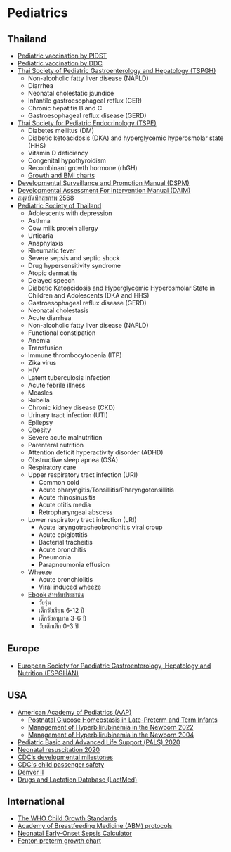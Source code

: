 # Pediatrics

## Thailand
* [Pediatric vaccination by PIDST](https://www.pidst.or.th/C25.html)
* [Pediatric vaccination by DDC](https://shorturl-ddc.moph.go.th/PluqO)
* [Thai Society of Pediatric Gastroenterology and Hepatology (TSPGH)](https://pthaigastro.org/Guideline.aspx)
    * Non-alcoholic fatty liver disease (NAFLD)
    * Diarrhea
    * Neonatal cholestatic jaundice
    * Infantile gastroesophageal reflux (GER)
    * Chronic hepatitis B and C
    * Gastroesophageal reflux disease (GERD)
* [Thai Society for Pediatric Endocrinology (TSPE)](https://thaipedendo.org/management-guidelines/)
    * Diabetes mellitus (DM)
    * Diabetic ketoacidosis (DKA) and hyperglycemic hyperosmolar state (HHS)
    * Vitamin D deficiency
    * Congenital hypothyroidism
    * Recombinant growth hormone (rhGH)
    * [Growth and BMI charts](https://thaipedendo.org/growth-and-bmi-charts/)
* [Developmental Surveillance and Promotion Manual (DSPM)](https://multimedia.anamai.moph.go.th/ebooks/dspm/)
* [Developmental Assessment For Intervention Manual (DAIM)](https://multimedia.anamai.moph.go.th/ebooks/daim/)
* [สมุดบันทึกสุขภาพ 2568](https://multimedia.anamai.moph.go.th/ebooks/maternal-and-child-health-handbook-2568/)
* [Pediatric Society of Thailand](https://www.thaipediatrics.org/?p=700)
    * Adolescents with depression
    * Asthma
    * Cow milk protein allergy
    * Urticaria
    * Anaphylaxis
    * Rheumatic fever
    * Severe sepsis and septic shock
    * Drug hypersensitivity syndrome
    * Atopic dermatitis
    * Delayed speech
    * Diabetic Ketoacidosis and Hyperglycemic Hyperosmolar State in Children and Adolescents (DKA and HHS)
    * Gastroesophageal reflux disease (GERD)
    * Neonatal cholestasis
    * Acute diarrhea
    * Non-alcoholic fatty liver disease (NAFLD)
    * Functional constipation
    * Anemia
    * Transfusion
    * Immune thrombocytopenia (ITP)
    * Zika virus
    * HIV
    * Latent tuberculosis infection
    * Acute febrile illness
    * Measles
    * Rubella
    * Chronic kidney disease (CKD)
    * Urinary tract infection (UTI)
    * Epilepsy
    * Obesity
    * Severe acute malnutrition
    * Parenteral nutrition
    * Attention deficit hyperactivity disorder (ADHD)
    * Obstructive sleep apnea (OSA)
    * Respiratory care
    * Upper respiratory tract infection (URI)
        * Common cold
        * Acute pharyngitis/Tonsillitis/Pharyngotonsillitis
        * Acute rhinosinusitis
        * Acute otitis media
        * Retropharyngeal abscess
    * Lower respiratory tract infection (LRI)
        * Acute laryngotracheobronchitis viral croup
        * Acute epiglottitis
        * Bacterial tracheitis
        * Acute bronchitis
        * Pneumonia
        * Parapneumonia effusion
    * Wheeze
        * Acute bronchiolitis
        * Viral induced wheeze
    * [Ebook สำหรับประชาชน](https://www.thaipediatrics.org/?cat=30)
        * วัยรุ่น
        * เด็กวัยเรียน 6-12 ปี
        * เด็กวัยอนุบาล 3-6 ปี
        * วัยเด็กเล็ก 0-3 ปี

## Europe
* [European Society for Paediatric Gastroenterology, Hepatology and Nutrition (ESPGHAN)](https://espghan.info/published-guidelines/)

## USA
* [American Academy of Pediatrics (AAP)](https://publications.aap.org/collection/523/Clinical-Practice-Guidelines)
    * [Postnatal Glucose Homeostasis in Late-Preterm and Term Infants](https://publications.aap.org/pediatrics/article/127/3/e20103851/65026/Postnatal-Glucose-Homeostasis-in-Late-Preterm-and)
    * [Management of Hyperbilirubinemia in the Newborn 2022](https://publications.aap.org/pediatrics/article/150/3/e2022058859/188726/Clinical-Practice-Guideline-Revision-Management-of)
    * [Management of Hyperbilirubinemia in the Newborn 2004](https://publications.aap.org/pediatrics/article/114/1/297/64771/Management-of-Hyperbilirubinemia-in-the-Newborn)
* [Pediatric Basic and Advanced Life Support (PALS) 2020](https://www.ahajournals.org/doi/10.1161/CIR.0000000000000901)
* [Neonatal resuscitation 2020](https://www.ahajournals.org/doi/10.1161/CIR.0000000000000902)
* [CDC’s developmental milestones](https://www.cdc.gov/ncbddd/actearly/milestones/index.html)
* [CDC's child passenger safety](https://www.cdc.gov/child-passenger-safety/site.html)
* [Denver II](https://publications.aap.org/pediatrics/article/89/1/91/57343/The-Denver-II-A-Major-Revision-and)
* [Drugs and Lactation Database (LactMed)](https://www.ncbi.nlm.nih.gov/books/NBK501922/)

## International
* [The WHO Child Growth Standards](https://www.who.int/tools/child-growth-standards/standards)
* [Academy of Breastfeeding Medicine (ABM) protocols](https://www.bfmed.org/protocols)
* [Neonatal Early-Onset Sepsis Calculator](https://neonatalsepsiscalculator.kaiserpermanente.org)
* [Fenton preterm growth chart](https://www.ucalgary.ca/resource/preterm-growth-chart/preterm-growth-chart)
